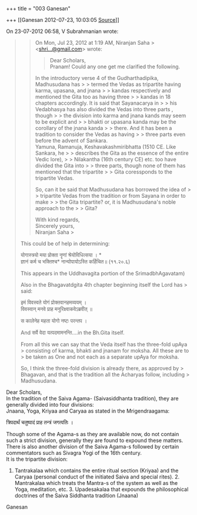 +++
title = "003 Ganesan"

+++
[[Ganesan	2012-07-23, 10:03:05 [Source](https://groups.google.com/g/bvparishat/c/z6lLHKHIX9g)]]



On 23-07-2012 06:58, V Subrahmanian wrote:

>   
>   
> > 
> > On Mon, Jul 23, 2012 at 1:19 AM, Niranjan Saha > \<[shri...@gmail.com]()\> wrote:  
> > > Dear Scholars,  
> > Pranam! Could any one get me clarified the following.  
> >   
> > In the introductory verse 4 of the Gudharthadipika, Madhusudana has > > termed the Vedas as tripartite having karma, upasana, and jnana > > kandas respectively and mentioned the Gita too as having three > > kandas in 18 chapters accordingly. It is said that Sayanacarya in > > his Vedabhasya has also divided the Vedas into three parts , though > > the division into karma and jnana kands may seem to be explicit and > > bhakti or upasana kanda may be the corollary of the jnana kanda > > there. And it has been a tradition to consider the Vedas as having > > three parts even before the advent of Sankara.  
> > Yamuna, Ramanuja, Keshavakashmiribhatta (1510 CE. Like Sankara, he > > describes the Gita as the essence of the entire Vedic lore), > > Nilakantha (16th century CE) etc. too have divided the Gita into > > three parts, though none of them has mentioned that the tripartite > > Gita coressponds to the tripartite Vedas.  
> >   
> > So, can it be said that Madhusudana has borrowed the idea of > > tripartite Vedas from the tradition or from Sayana in order to make > > the Gita tripartite? or, it is Madhusudana's noble approach to the > > Gita?  
> >   
> > With kind regards,  
> > Sincerely yours,  
> > Niranjan Saha >
> 
> >   
> This could be of help in determining:  
>   
> योगास्त्रयो मया प्रोक्ता नॄणां श्रेयोविधित्सया । *  
> ज्ञानं कर्म च भक्तिश्च* नान्योपायोऽस्ति कर्हिचित॥ (११.२०.६)  
>   
> This appears in the Uddhavagita portion of the SrimadbhAgavatam)  
>   
> Also in the Bhagavatdgita 4th chapter beginning itself the Lord has > said:  
>   
> इमं विवस्वते योगं प्रोक्तवानहमव्ययम् ।  
> विवस्वान् मनवे प्राह मनुरिक्ष्वाकवेऽब्रवीत् ॥  
>   
> स कालेनेह महता योगो नष्टः परन्तप ।  
>   
> And सर्वे वेदा यत्पदमामनन्ति....in the Bh.Gita itself.  
>   
> From all this we can say that the Veda itself has the three-fold upAya > consisting of karma, bhakti and jnanam for moksha. All these are to > be taken as One and not each as a separate upAya for moksha.  
>   
> So, I think the three-fold division is already there, as approved by > Bhagavan, and that is the tradition all the Acharyas follow, including > Madhusudana.  
>   
> > 
> > 

  
  
  

Dear Scholars,  
In the tradition of the Saiva Agama- (Saivasiddhanta tradition), they are generally divided into four divisions:  
Jnaana, Yoga, Kriyaa and Caryaa as stated in the Mrigendraagama:  
  
  त्रिपदार्थं चतुष्पादं प्राह तन्त्रं जगत्पतिः ।  
  
Though some of the Agama-s as they are available now, do not contain such a strict division, generally they are found to expound these matters.  
There is also another division of the Saiva Agama-s followed by certain commentators such as Sivagra Yogi of the 16th century.  
It is the tripartite division:  

1.  Tantrakalaa which contains the entire ritual section (Kriyaa) and
    the Caryaa (personal conduct of the initiated Saiva and special
    rites). 2.  Mantrakalaa which treats the Mantra-s of the system as well as the
    Yoga, meditation, etc. 3.  Upadesakalaa that expounds the philosophical doctrines of the Saiva
    Siddhanta tradition (Jnaana)  

  
Ganesan  

